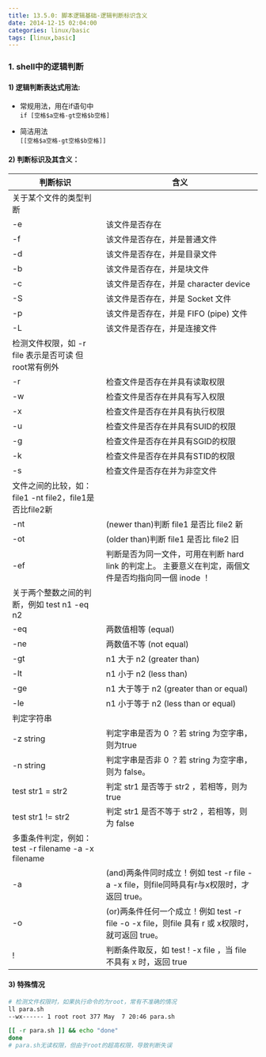 ---title: 13.5.0: 脚本逻辑基础-逻辑判断标识含义date: 2014-12-15 02:04:00categories: linux/basictags: [linux,basic]---### 1. shell中的逻辑判断#### 1) 逻辑判断表达式用法:- 常规用法，用在if语句中  `if [空格$a空格-gt空格$b空格]`- 简洁用法  `[[空格$a空格-gt空格$b空格]]`#### 2) 判断标识及其含义：判断标识|含义---|---|关于某个文件的类型判断-e|该文件是否存在-f|该文件是否存在，并是普通文件-d|该文件是否存在，并是目录文件-b|该文件是否存在，并是块文件-c|该文件是否存在，并是 character device-S|该文件是否存在，并是 Socket 文件-p|该文件是否存在，并是 FIFO (pipe) 文件-L|该文件是否存在，并是连接文件|检测文件权限，如 -r file 表示是否可读 但root常有例外-r|检查文件是否存在并具有读取权限-w|检查文件是否存在并具有写入权限-x|检查文件是否存在并具有执行权限-u|检查文件是否存在并具有SUID的权限-g|检查文件是否存在并具有SGID的权限-k|检查文件是否存在并具有STID的权限-s|检查文件是否存在并为非空文件|文件之间的比较，如：file1 -nt file2，file1是否比file2新-nt|(newer than)判断 file1 是否比 file2 新-ot|(older than)判断 file1 是否比 file2 旧-ef|判断是否为同一文件，可用在判断 hard link 的判定上。 主要意义在判定，兩個文件是否均指向同一個 inode ！|关于两个整数之间的判断，例如 test n1 -eq n2-eq|两数值相等 (equal)-ne|两数值不等 (not equal)-gt|n1 大于 n2 (greater than)-lt|n1 小于 n2 (less than)-ge|n1 大于等于 n2 (greater than or equal)-le|n1 小于等于 n2 (less than or equal)|判定字符串-z string|判定字串是否为 0 ？若 string 为空字串，则为true-n string|判定字串是否非 0 ？若 string 为空字串，则为 false。test str1 = str2|判定 str1 是否等于 str2 ，若相等，则为 truetest str1 != str2|判定 str1 是否不等于 str2 ，若相等，则为 false|多重条件判定，例如： test -r filename -a -x filename-a|(and)两条件同时成立！例如 test -r file -a -x file，则file同時具有r与x权限时，才返回 true。-o|(or)两条件任何一个成立！例如 test -r file -o -x file，则file 具有 r 或 x权限时，就可返回 true。!|判断条件取反，如 test ! -x file ，当 file 不具有 x 时，返回 true#### 3) 特殊情况``` bash# 检测文件权限时，如果执行命令的为root，常有不准确的情况ll para.sh--wx------ 1 root root 377 May  7 20:46 para.sh[[ -r para.sh ]] && echo "done"done# para.sh无读权限，但由于root的超高权限，导致判断失误```